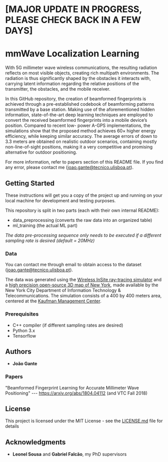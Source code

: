 # [MAJOR UPDATE IN PROGRESS, PLEASE CHECK BACK IN A FEW DAYS]

# mmWave Localization Learning

With 5G millimeter wave wireless communications, the resulting radiation reflects on most visible
objects, creating rich multipath environments. The radiation is thus significantly shaped by the obstacles
it interacts with, carrying latent information regarding the relative positions of the transmitter, the
obstacles, and the mobile receiver. 

In this GitHub repository, the creation of beamformed fingerprints is achieved
through a pre-established codebook of beamforming patterns transmitted by a base station. Making use
of the aforementioned hidden information, state-of-the-art deep learning techniques are employed to
convert the received beamformed fingerprints into a mobile device’s position. Compared to recent low-
power A-GPS implementations, the simulations show that the proposed method achieves 60× higher
energy efficiency, while keeping similar accuracy. The average errors of down to 3.3 meters are obtained
on realistic outdoor scenarios, containing mostly non-line-of-sight positions, making it a very competitive
and promising alternative for outdoor positioning.

For more information, refer to papers section of this README file. If you find any error, please contact me (joao.gante@tecnico.ulisboa.pt).


## Getting Started

These instructions will get you a copy of the project up and running on your local machine for development and testing purposes.

This repository is split in two parts (each with their own internal README):
- data_preprocessing (converts the raw data into an organized table)
- ml_training (the actual ML part)

*The data pre-processing sequence only needs to be executed if a different sampling rate is desired (default = 20MHz)*

### Data

You can contact me through email to obtain access to the dataset (joao.gante@tecnico.ulisboa.pt). 

The data was generated using the [Wireless InSite ray-tracing simulator](https://www.remcom.com/wireless-insite-em-propagation-software/) and a [high precision open-source 3D map of New York](http://www1.nyc.gov/site/doitt/initiatives/3d-building.page), made available by the New York City Department of Information Technology & Telecommunications. The simulation consists of a 400 by 400 meters area, centered at the [Kaufman Management Center](https://goo.gl/maps/xrqvT9VS59K2).


### Prerequisites

- C++ compiler (if different sampling rates are desired)
- Python 3.x
- Tensorflow


## Authors

* **João Gante**

### Papers

"Beamformed Fingerprint Learning for Accurate Millimeter Wave Positioning" --- https://arxiv.org/abs/1804.04112 (and VTC Fall 2018)

## License

This project is licensed under the MIT License - see the [LICENSE.md](LICENSE.md) file for details

## Acknowledgments

* **Leonel Sousa** and **Gabriel Falcão**, my PhD supervisors
